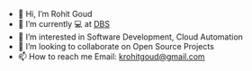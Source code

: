 - 👋 Hi, I’m Rohit Goud
- 🔭 I’m currently 💻 at [DBS](https://www.dbs.com/asia-hub-2/index.html)
- 👀 I’m interested in Software Development, Cloud Automation
- 💞️ I’m looking to collaborate on Open Source Projects
- 📫 How to reach me Email: krohitgoud@gmail.com

<!---
rohit2905/rohit2905 is a ✨ special ✨ repository because its `README.md` (this file) appears on your GitHub profile.
You can click the Preview link to take a look at your changes.
--->
